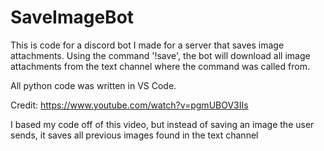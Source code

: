 # SaveImageBot
This is code for a discord bot I made for a server that saves image attachments.
Using the command '!save', the bot will download all image attachments from the text channel where the command was called from.

All python code was written in VS Code.

Credit:
https://www.youtube.com/watch?v=pgmUBOV3IIs

I based my code off of this video, but instead of saving an image the user sends, it saves all previous images found in the text channel
